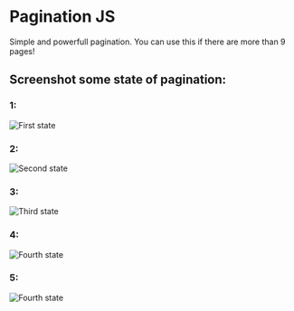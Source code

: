 # Pagination JS
Simple and powerfull pagination.
You can use this if there are more than 9 pages!

## Screenshot some state of pagination:
### 1:
![First state](https://github.com/therealpanda98/Pagination-JS/blob/master/Screenshots/1.PNG)

### 2:
![Second state](https://github.com/therealpanda98/Pagination-JS/blob/master/Screenshots/2.PNG)

### 3:
![Third state](https://github.com/therealpanda98/Pagination-JS/blob/master/Screenshots/3.PNG)

### 4:
![Fourth state](https://github.com/therealpanda98/Pagination-JS/blob/master/Screenshots/4.PNG)

### 5:
![Fourth state](https://github.com/therealpanda98/Pagination-JS/blob/master/Screenshots/5.PNG)
